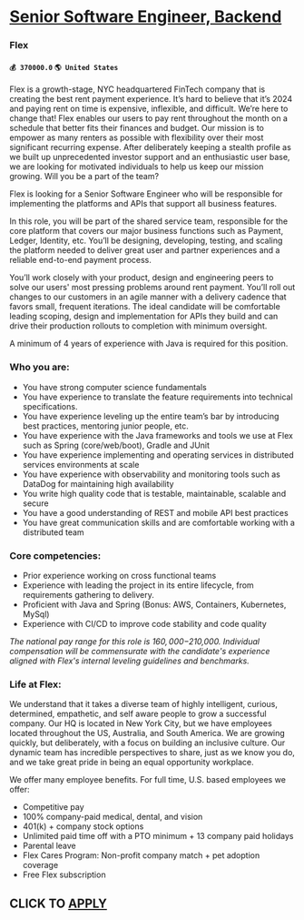 # [Senior Software Engineer, Backend](https://www.remotewlb.com/apply/senior-software-engineer-backend-79431)  
### Flex  
#### `💰 370000.0` `🌎 United States`  

Flex is a growth-stage, NYC headquartered FinTech company that is creating the best rent payment experience. It’s hard to believe that it’s 2024 and paying rent on time is expensive, inflexible, and difficult. We’re here to change that! Flex enables our users to pay rent throughout the month on a schedule that better fits their finances and budget. Our mission is to empower as many renters as possible with flexibility over their most significant recurring expense. After deliberately keeping a stealth profile as we built up unprecedented investor support and an enthusiastic user base, we are looking for motivated individuals to help us keep our mission growing. Will you be a part of the team?

Flex is looking for a Senior Software Engineer who will be responsible for implementing the platforms and APIs that support all business features.

In this role, you will be part of the shared service team, responsible for the core platform that covers our major business functions such as Payment, Ledger, Identity, etc. You’ll be designing, developing, testing, and scaling the platform needed to deliver great user and partner experiences and a reliable end-to-end payment process.

You’ll work closely with your product, design and engineering peers to solve our users' most pressing problems around rent payment. You’ll roll out changes to our customers in an agile manner with a delivery cadence that favors small, frequent iterations. The ideal candidate will be comfortable leading scoping, design and implementation for APIs they build and can drive their production rollouts to completion with minimum oversight.

A minimum of 4 years of experience with Java is required for this position.

### Who you are:

  * You have strong computer science fundamentals
  * You have experience to translate the feature requirements into technical specifications.
  * You have experience leveling up the entire team’s bar by introducing best practices, mentoring junior people, etc.
  * You have experience with the Java frameworks and tools we use at Flex such as Spring (core/web/boot), Gradle and JUnit
  * You have experience implementing and operating services in distributed services environments at scale
  * You have experience with observability and monitoring tools such as DataDog for maintaining high availability
  * You write high quality code that is testable, maintainable, scalable and secure
  * You have a good understanding of REST and mobile API best practices
  * You have great communication skills and are comfortable working with a distributed team

### Core competencies:

  * Prior experience working on cross functional teams
  * Experience with leading the project in its entire lifecycle, from requirements gathering to delivery.
  * Proficient with Java and Spring (Bonus: AWS, Containers, Kubernetes, MySql)
  * Experience with CI/CD to improve code stability and code quality

 _The national pay range for this role is $160,000-$210,000. Individual compensation will be commensurate with the candidate's experience aligned with Flex's internal leveling guidelines and benchmarks._

### Life at Flex:

We understand that it takes a diverse team of highly intelligent, curious, determined, empathetic, and self aware people to grow a successful company. Our HQ is located in New York City, but we have employees located throughout the US, Australia, and South America. We are growing quickly, but deliberately, with a focus on building an inclusive culture. Our dynamic team has incredible perspectives to share, just as we know you do, and we take great pride in being an equal opportunity workplace.

We offer many employee benefits. For full time, U.S. based employees we offer:

  * Competitive pay
  * 100% company-paid medical, dental, and vision
  * 401(k) + company stock options
  * Unlimited paid time off with a PTO minimum + 13 company paid holidays
  * Parental leave 
  * Flex Cares Program: Non-profit company match + pet adoption coverage
  * Free Flex subscription

  
## CLICK TO [APPLY](https://www.remotewlb.com/apply/senior-software-engineer-backend-79431)

